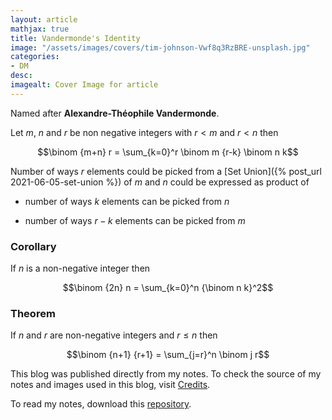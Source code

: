 ```yaml
---
layout: article
mathjax: true
title: Vandermonde's Identity
image: "/assets/images/covers/tim-johnson-Vwf8q3RzBRE-unsplash.jpg"
categories:
- DM
desc:   
imagealt: Cover Image for article
---
```


Named after <b>Alexandre-Théophile Vandermonde</b>.

Let $m$, $n$ and $r$ be non negative integers with $r<m$ and $r<n$ then
























































































































































































































































































































































































































$$\binom {m+n} r = \sum_{k=0}^r \binom m {r-k} \binom n k$$

























































































































































































































































































































































































































Number of ways $r$ elements could be picked from a [Set Union]({% post_url 2021-06-05-set-union %}) of $m$ and $n$ could be expressed as product of 
























































































































































































































































































































































































































* number of ways $k$ elements can be picked from $n$ 
























































































































































































































































































































































































































* number of ways $r-k$ elements can be picked from $m$

























































































































































































































































































































































































































### Corollary
If $n$ is a non-negative integer then 
























































































































































































































































































































































































































$$\binom {2n} n = \sum_{k=0}^n {\binom n k}^2$$

























































































































































































































































































































































































































### Theorem
If $n$ and $r$ are non-negative integers and $r \le n$ then
























































































































































































































































































































































































































$$\binom {n+1} {r+1} = \sum_{j=r}^n \binom j r$$

























































































































































































































































































































































































































This blog was published directly from my notes.
To check the source of my notes and images used in this blog, visit <a href="/credits.html" target="_blank">Credits</a>.

To read my notes, download this <a href="https://github.com/bovem/CS" target="blank">repository</a>.